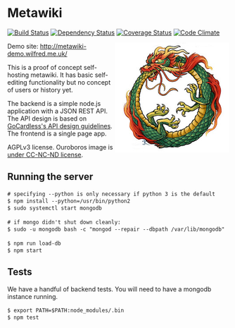 # Metawiki
[![Build Status](https://travis-ci.org/Wilfred/metawiki.svg?branch=master)](https://travis-ci.org/Wilfred/metawiki)
[![Dependency Status](https://david-dm.org/wilfred/metawiki.svg)](https://david-dm.org/wilfred/metawiki)
[![Coverage Status](https://coveralls.io/repos/Wilfred/metawiki/badge.svg)](https://coveralls.io/r/Wilfred/metawiki)
[![Code Climate](https://codeclimate.com/github/Wilfred/metawiki/badges/gpa.svg)](https://codeclimate.com/github/Wilfred/metawiki)

<img src="binary_files/ouroboros.jpg" align="right"/>

Demo site: http://metawiki-demo.wilfred.me.uk/

This is a proof of concept self-hosting metawiki. It has basic
self-editing functionality but no concept of users or history yet.

The backend is a simple node.js application with a JSON REST API. The
API design is based on
[GoCardless's API design guidelines](https://github.com/gocardless/http-api-design/blob/master/README.md). The
frontend is a single page app.

AGPLv3 license. Ouroboros image is [under CC-NC-ND license](https://www.flickr.com/photos/vaxzine/3389513720).

## Running the server

```
# specifying --python is only necessary if python 3 is the default
$ npm install --python=/usr/bin/python2
$ sudo systemctl start mongodb

# if mongo didn't shut down cleanly:
$ sudo -u mongodb bash -c "mongod --repair --dbpath /var/lib/mongodb"

$ npm run load-db
$ npm start
```

## Tests

We have a handful of backend tests. You will need to have a mongodb
instance running.

```
$ export PATH=$PATH:node_modules/.bin
$ npm test
```
